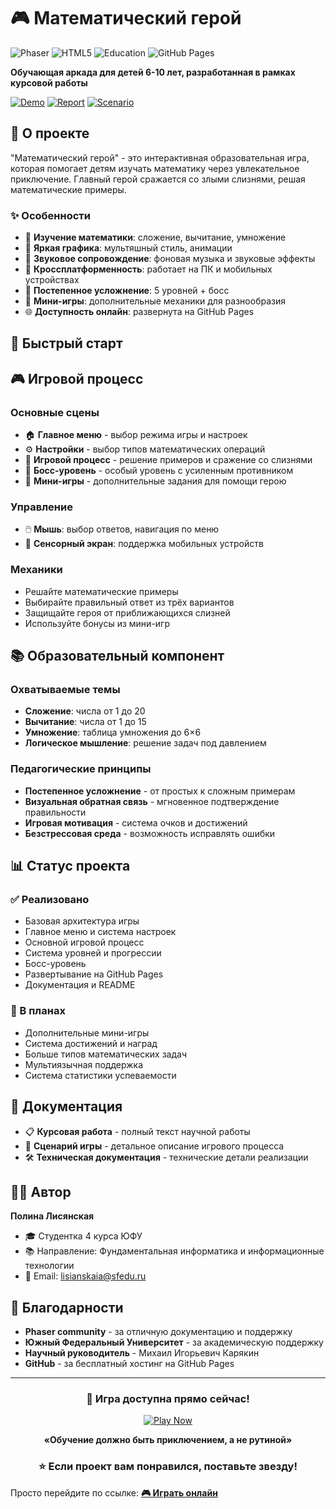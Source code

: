 # 🎮 Математический герой

![Phaser](https://img.shields.io/badge/Phaser-3.70.0-blue)
![HTML5](https://img.shields.io/badge/HTML5-Game-green)
![Education](https://img.shields.io/badge/Education-For%20Kids-orange)
![GitHub Pages](https://img.shields.io/badge/GitHub%20Pages-Deployed-brightgreen)

**Обучающая аркада для детей 6-10 лет, разработанная в рамках курсовой работы**

[![Demo](https://img.shields.io/badge/🎮-Играть_онлайн-8A2BE2)](https://your-username.github.io/math-hero)
[![Report](https://img.shields.io/badge/📄-Курсовая_работа-blue)](Курсовая.pdf)
[![Scenario](https://img.shields.io/badge/🎯-Сценарий_игры-green)](Сценарий.pdf)

## 🎯 О проекте

"Математический герой" - это интерактивная образовательная игра, которая помогает детям изучать математику через увлекательное приключение. Главный герой сражается со злыми слизнями, решая математические примеры.

### ✨ Особенности

- 🧮 **Изучение математики**: сложение, вычитание, умножение
- 🎨 **Яркая графика**: мультяшный стиль, анимации
- 🎵 **Звуковое сопровождение**: фоновая музыка и звуковые эффекты
- 📱 **Кроссплатформенность**: работает на ПК и мобильных устройствах
- 🎯 **Постепенное усложнение**: 5 уровней + босс
- 💫 **Мини-игры**: дополнительные механики для разнообразия
- 🌐 **Доступность онлайн**: развернута на GitHub Pages

## 🚀 Быстрый старт
## 🎮 Игровой процесс

### Основные сцены

- 🏠 **Главное меню** - выбор режима игры и настроек
- ⚙️ **Настройки** - выбор типов математических операций
- 🎯 **Игровой процесс** - решение примеров и сражение со слизнями
- 👑 **Босс-уровень** - особый уровень с усиленным противником
- 🔄 **Мини-игры** - дополнительные задания для помощи герою

### Управление

- 🖱️ **Мышь**: выбор ответов, навигация по меню
- 📱 **Сенсорный экран**: поддержка мобильных устройств

### Механики

- Решайте математические примеры
- Выбирайте правильный ответ из трёх вариантов
- Защищайте героя от приближающихся слизней
- Используйте бонусы из мини-игр

## 📚 Образовательный компонент

### Охватываемые темы

- **Сложение**: числа от 1 до 20
- **Вычитание**: числа от 1 до 15
- **Умножение**: таблица умножения до 6×6
- **Логическое мышление**: решение задач под давлением

### Педагогические принципы

- **Постепенное усложнение** - от простых к сложным примерам
- **Визуальная обратная связь** - мгновенное подтверждение правильности
- **Игровая мотивация** - система очков и достижений
- **Безстрессовая среда** - возможность исправлять ошибки

## 📊 Статус проекта

### ✅ Реализовано

- Базовая архитектура игры
- Главное меню и система настроек
- Основной игровой процесс
- Система уровней и прогрессии
- Босс-уровень
- Развертывание на GitHub Pages
- Документация и README

### 🚧 В планах

- Дополнительные мини-игры
- Система достижений и наград
- Больше типов математических задач
- Мультиязычная поддержка
- Система статистики успеваемости

## 📄 Документация

- 📋 **Курсовая работа** - полный текст научной работы
- 🎯 **Сценарий игры** - детальное описание игрового процесса
- 🛠 **Техническая документация** - технические детали реализации

## 👨‍🎓 Автор

**Полина Лисянская**

- 🎓 Студентка 4 курса ЮФУ
- 📚 Направление: Фундаментальная информатика и информационные технологии
- 📧 Email: lisianskaia@sfedu.ru

## 🙏 Благодарности

- **Phaser community** - за отличную документацию и поддержку
- **Южный Федеральный Университет** - за академическую поддержку
- **Научный руководитель** - Михаил Игорьевич Карякин
- **GitHub** - за бесплатный хостинг на GitHub Pages

---

<div align="center">

### 🎯 Игра доступна прямо сейчас!

[![Play Now](https://img.shields.io/badge/🎮-Играть_онлайн-8A2BE2?style=for-the-badge&logo=game&logoColor=white)](https://your-username.github.io/math-hero)

**«Обучение должно быть приключением, а не рутиной»**

### ⭐ Если проект вам понравился, поставьте звезду!

</div>

Просто перейдите по ссылке: **[🎮 Играть онлайн](https://your-username.github.io/math-hero)**

